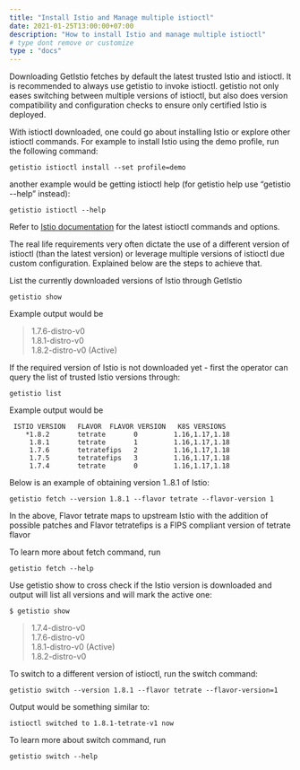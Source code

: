 ```yaml
---
title: "Install Istio and Manage multiple istioctl"
date: 2021-01-25T13:00:00+07:00
description: "How to install Istio and manage multiple istioctl"
# type dont remove or customize
type : "docs"
---
```


Downloading GetIstio fetches by default the latest trusted Istio and istioctl. It is recommended to always use getistio to invoke istioctl. getistio not only eases switching between multiple versions of istioctl, but also does version compatibility and configuration checks to ensure only certified Istio is deployed.

With istioctl downloaded, one could go about installing Istio or explore other istioctl commands. For example to install Istio using the demo profile, run the following command:

```
getistio istioctl install --set profile=demo
```

another example would be getting istioctl help (for getistio help use “getistio --help” instead):

```
getistio istioctl --help
```

Refer to [Istio documentation](https://istio.io/latest/docs/reference/commands/istioctl) for the latest istioctl commands and options.

The real life requirements very often dictate the use of a different version of istioctl (than the latest version) or leverage multiple versions of istioctl due custom configuration. Explained below are the steps to achieve that.

List the currently downloaded versions of Istio through GetIstio

```
getistio show
```

Example output would be

> 1.7.6-distro-v0<br>
> 1.8.1-distro-v0<br>
> 1.8.2-distro-v0 (Active)<br>

If the required version of Istio is not downloaded yet - first the operator can query the list of trusted Istio versions through:

```
getistio list
```

Example output would be

```
 ISTIO VERSION   FLAVOR  FLAVOR VERSION   K8S VERSIONS  
    *1.8.2       tetrate       0         1.16,1.17,1.18  
     1.8.1       tetrate       1         1.16,1.17,1.18  
     1.7.6       tetratefips   2         1.16,1.17,1.18  
     1.7.5       tetratefips   3         1.16,1.17,1.18  
     1.7.4       tetrate       0         1.16,1.17,1.18  
```

Below is an example of obtaining version 1..8.1 of Istio:

```
getistio fetch --version 1.8.1 --flavor tetrate --flavor-version 1 
```

In the above, Flavor tetrate maps to upstream Istio with the addition of possible patches and Flavor tetratefips is a FIPS compliant version of tetrate flavor

To learn more about fetch command, run

```
getistio fetch --help
```

Use getistio show to cross check if the Istio version is downloaded and output will list all versions and will mark the active one:

```
$ getistio show
```

> 1.7.4-distro-v0<br>
> 1.7.6-distro-v0<br>
> 1.8.1-distro-v0 (Active)<br>
> 1.8.2-distro-v0<br>

To switch to a different version of istioctl, run the switch command:

```
getistio switch --version 1.8.1 --flavor tetrate --flavor-version=1
```

Output would be something similar to:

```
istioctl switched to 1.8.1-tetrate-v1 now
```

To learn more about switch command, run

```
getistio switch --help
```
